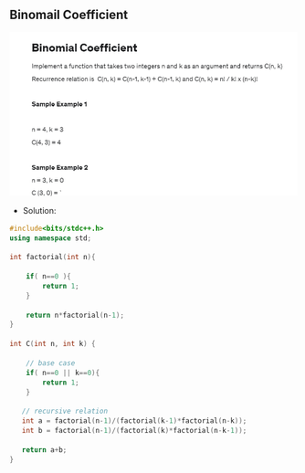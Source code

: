 
## Binomail Coefficient

<img src="https://github.com/abhinavkashyap061/Data-Structures-and-Algorithms/blob/main/Basics/Recursion/Binomial%20Coefficient/BinomialCoefficientQuestion.png?raw=true" alt="Binomial Coefficient Question">

- Solution:
```cpp
#include<bits/stdc++.h>
using namespace std;

int factorial(int n){
    
    if( n==0 ){
        return 1;
    }
    
    return n*factorial(n-1);
}

int C(int n, int k) {
    
    // base case
    if( n==0 || k==0){
        return 1;
    }
   
   // recursive relation
   int a = factorial(n-1)/(factorial(k-1)*factorial(n-k));
   int b = factorial(n-1)/(factorial(k)*factorial(n-k-1));
   
   return a+b;
}
```